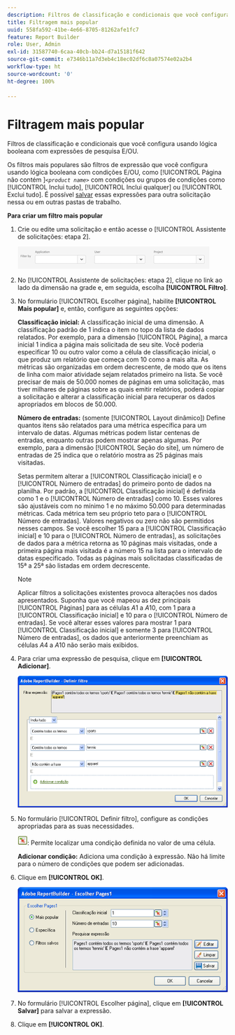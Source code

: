 ```yaml
---
description: Filtros de classificação e condicionais que você configura usando lógica booleana com expressões de pesquisa E/OU.
title: Filtragem mais popular
uuid: 558fa592-41be-4e66-8705-81262afe1fc7
feature: Report Builder
role: User, Admin
exl-id: 31587740-6caa-40cb-bb24-d7a15181f642
source-git-commit: e7346b11a7d3eb4c18ec02df6c8a07574e02a2b4
workflow-type: ht
source-wordcount: '0'
ht-degree: 100%

---
```


# Filtragem mais popular

Filtros de classificação e condicionais que você configura usando lógica booleana com expressões de pesquisa E/OU.

Os filtros mais populares são filtros de expressão que você configura usando lógica booleana com condições E/OU, como [!UICONTROL Página não contém ]*`<product name>`* com condições ou grupos de condições como [!UICONTROL Inclui tudo], [!UICONTROL Inclui qualquer] ou [!UICONTROL Exclui tudo]. É possível [salvar](/help/analyze/report-builder/layout/c-filter-dimensions/saved-filters.md) essas expressões para outra solicitação nessa ou em outras pastas de trabalho.

**Para criar um filtro mais popular**

1. Crie ou edite uma solicitação e então acesse o [!UICONTROL Assistente de solicitações: etapa 2].

   ![Informações da etapa](/help/admin/admin/assets/filter.png)

1. No [!UICONTROL Assistente de solicitações: etapa 2], clique no link ao lado da dimensão na grade e, em seguida, escolha **[!UICONTROL Filtro]**.
1. No formulário [!UICONTROL Escolher página], habilite **[!UICONTROL Mais popular]** e, então, configure as seguintes opções:

   **Classificação inicial:** A classificação inicial de uma dimensão. A classificação padrão de 1 indica o item no topo da lista de dados relatados. Por exemplo, para a dimensão [!UICONTROL Página], a marca inicial 1 indica a página mais solicitada de seu site. Você poderia especificar 10 ou outro valor como a célula de classificação inicial, o que produz um relatório que começa com 10 como a mais alta. As métricas são organizadas em ordem decrescente, de modo que os itens de linha com maior atividade sejam relatados primeiro na lista. Se você precisar de mais de 50.000 nomes de páginas em uma solicitação, mas tiver milhares de páginas sobre as quais emitir relatórios, poderá copiar a solicitação e alterar a classificação inicial para recuperar os dados apropriados em blocos de 50.000.

   **Número de entradas:** (somente [!UICONTROL Layout dinâmico]) Define quantos itens são relatados para uma métrica específica para um intervalo de datas. Algumas métricas podem listar centenas de entradas, enquanto outras podem mostrar apenas algumas. Por exemplo, para a dimensão [!UICONTROL Seção do site], um número de entradas de 25 indica que o relatório mostra as 25 páginas mais visitadas.

   Setas permitem alterar a [!UICONTROL Classificação inicial] e o [!UICONTROL Número de entradas] do primeiro ponto de dados na planilha. Por padrão, a [!UICONTROL Classificação inicial] é definida como 1 e o [!UICONTROL Número de entradas] como 10. Esses valores são ajustáveis com no mínimo 1 e no máximo 50.000 para determinadas métricas. Cada métrica tem seu próprio teto para o [!UICONTROL Número de entradas]. Valores negativos ou zero não são permitidos nesses campos. Se você escolher 15 para a [!UICONTROL Classificação inicial] e 10 para o [!UICONTROL Número de entradas], as solicitações de dados para a métrica retorna as 10 páginas mais visitadas, onde a primeira página mais visitada é a número 15 na lista para o intervalo de datas especificado. Todas as páginas mais solicitadas classificadas de 15ª a 25ª são listadas em ordem decrescente.

   >[!NOTE]
   >
   >Aplicar filtros a solicitações existentes provoca alterações nos dados apresentados. Suponha que você mapeou as dez principais [!UICONTROL Páginas] para as células $A$1 a $A$10, com 1 para a [!UICONTROL Classificação inicial] e 10 para o [!UICONTROL Número de entradas]. Se você alterar esses valores para mostrar 1 para [!UICONTROL Classificação inicial] e somente 3 para [!UICONTROL Número de entradas], os dados que anteriormente preenchiam as células $A$4 a $A$10 não serão mais exibidos.

1. Para criar uma expressão de pesquisa, clique em **[!UICONTROL Adicionar]**.

   ![Informações da etapa](assets/expressions_define_filter.png)

1. No formulário [!UICONTROL Definir filtro], configure as condições apropriadas para as suas necessidades.

   ![select_cell_icon.png](assets/select_cell_icon.png): Permite localizar uma condição definida no valor de uma célula.

   **Adicionar condição:** Adiciona uma condição à expressão. Não há limite para o número de condições que podem ser adicionadas.

1. Clique em **[!UICONTROL OK]**.

   ![Informações da etapa](assets/choose_page_02.png)

1. No formulário [!UICONTROL Escolher página], clique em **[!UICONTROL Salvar]** para salvar a expressão.
1. Clique em **[!UICONTROL OK]**.
